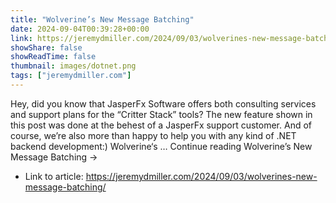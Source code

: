 ```yaml
---
title: "Wolverine’s New Message Batching"
date: 2024-09-04T00:39:28+00:00
link: https://jeremydmiller.com/2024/09/03/wolverines-new-message-batching/
showShare: false
showReadTime: false
thumbnail: images/dotnet.png
tags: ["jeremydmiller.com"]
---
```

Hey, did you know that JasperFx Software offers both consulting services and support plans for the “Critter Stack” tools? The new feature shown in this post was done at the behest of a JasperFx support customer. And of course, we’re also more than happy to help you with any kind of .NET backend development:) Wolverine‘s … Continue reading Wolverine’s New Message Batching →

- Link to article: https://jeremydmiller.com/2024/09/03/wolverines-new-message-batching/